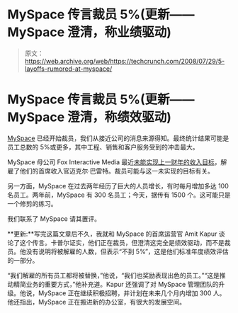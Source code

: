 # MySpace 传言裁员 5%(更新——MySpace 澄清，称业绩驱动)

> 原文：<https://web.archive.org/web/https://techcrunch.com/2008/07/29/5-layoffs-rumored-at-myspace/>

# MySpace 传言裁员 5%(更新——MySpace 澄清，称绩效驱动)

 [](https://web.archive.org/web/20221207103043/http://www.crunchbase.com/company/myspace) [MySpace](https://web.archive.org/web/20221207103043/http://www.myspace.com/) 已经开始裁员，我们从接近公司的消息来源得知。最终统计结果可能是员工总数的 5%或更多，其中工程、销售和客户服务受到的冲击最大。

MySpace 母公司 Fox Interactive Media 最近[未能实现上一财年的收入目标](https://web.archive.org/web/20221207103043/http://www.beta.techcrunch.com/2008/04/03/fox-interactive-media-to-miss-revenue-targets-reorganization-coming/)，解雇了他们的首席收入官迈克尔·巴雷特。裁员可能与这一未实现的目标有关。

另一方面，MySpace 在过去两年经历了巨大的人员增长，有时每月增加多达 100 名员工。两年前，MySpace 有 300 名员工；今天，据传有 1500 个。这可能只是一个修剪的练习。

我们联系了 MySpace 请其置评。

**更新:**写完这篇文章后不久，我就和 MySpace 的首席运营官 Amit Kapur 谈论了这个传言。卡普尔证实，他们正在裁员，但澄清这完全是绩效驱动，而不是裁员。他没有说明将被解雇的人数，但表示“不到 5%”，这是他们标准年度绩效评估的一部分。

“我们解雇的所有员工都将被替换，”他说，“我们也奖励表现出色的员工。”“这是推动精简业务的重要方式，”他补充道。Kapur 还强调了对 MySpace 管理团队的升级。他说，MySpace 正在继续积极招聘，并计划在未来几个月内增加 300 人。他还指出，MySpace 正在搬进新的办公室，有很大的发展空间。